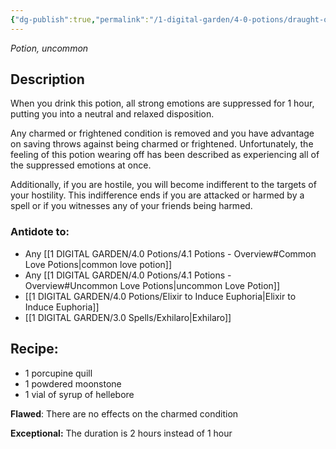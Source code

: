 ```yaml
---
{"dg-publish":true,"permalink":"/1-digital-garden/4-0-potions/draught-of-peace/","tags":["potion","yr5","uncommon"]}
---
```


*Potion, uncommon* 

## Description

When you drink this potion, all strong emotions are suppressed for 1 hour, putting you into a neutral and relaxed disposition. 

Any charmed or frightened condition is removed and you have advantage on saving throws against being charmed or frightened. Unfortunately, the feeling of this potion wearing off has been described as experiencing all of the suppressed emotions at once.

Additionally, if you are hostile, you will become indifferent to the targets of your hostility. This indifference ends if you are attacked or harmed by a spell or if you witnesses any of your friends being harmed.

### Antidote to: 
- Any [[1 DIGITAL GARDEN/4.0 Potions/4.1 Potions - Overview#Common Love Potions\|common love potion]]
- Any [[1 DIGITAL GARDEN/4.0 Potions/4.1 Potions - Overview#Uncommon Love Potions\|uncommon Love Potion]]
- [[1 DIGITAL GARDEN/4.0 Potions/Elixir to Induce Euphoria\|Elixir to Induce Euphoria]]
- [[1 DIGITAL GARDEN/3.0 Spells/Exhilaro\|Exhilaro]]

## Recipe:

* 1 porcupine quill
* 1 powdered moonstone
* 1 vial of syrup of hellebore

**Flawed**:
There are no effects on the charmed condition

**Exceptional:** 
The duration is 2 hours instead of 1 hour